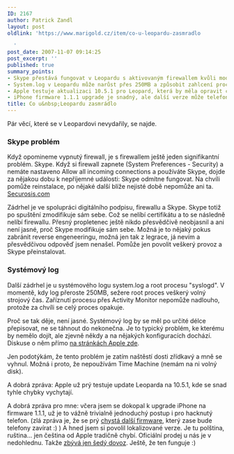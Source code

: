 ```yaml
---
ID: 2167
author: Patrick Zandl
layout: post
oldlink: 'https://www.marigold.cz/item/co-u-leopardu-zasmradlo

  '
post_date: 2007-11-07 09:14:25
post_excerpt: ''
published: true
summary_points:
- Skype přestává fungovat v Leopardu s aktivovaným firewallem kvůli modifikaci aplikace.
- System.log v Leopardu může narůst přes 250MB a způsobit zahlcení procesorem.
- Apple testuje aktualizaci 10.5.1 pro Leopard, která by měla opravit chyby.
- iPhone firmware 1.1.1 upgrade je snadný, ale další verze může telefony zablokovat.
title: Co u&nbsp;Leopardu zasmrádlo
---
```


Pár věcí, které se v Leopardovi nevydařily, se najde. 

<h3>Skype problém</h3>

Když opomineme vypnutý firewall, je s firewallem ještě jeden signifikantní problém. Skype. Když si firewall zapnete (System Preferences - Security) a nemáte nastaveno Allow all incoming connections a používáte Skype, dojde za nějakou dobu k nepříjemné události: Skype odmítne fungovat. Na chvíli pomůže reinstalace, po nějaké další blíže nejisté době nepomůže ani ta. <a href="http://securosis.com/2007/11/01/leopard-firewall-code-signing-breaks-skype-and-other-applications/">Securosis.com</a>

Zádrhel je ve spolupráci digitálního podpisu, firewallu a Skype. Skype totiž po spuštění zmodifikuje sám sebe. Což se nelíbí certifikátu a to se následně nelíbí firewallu. Přesný propletenec ještě nikdo přesvědčivě neobjasnil a ani není jasné, proč Skype modifikuje sám sebe. Možná je to nějaký pokus zabránit reverse engeneeringu, možná jen tak z legrace, já nevím a přesvědčivou odpověď jsem nenašel. Pomůže jen povolit veškerý provoz a Skype přeinstalovat. 

<h3>Systémový log</h3>

Další zádrhel je u systémového logu system.log a root procesu "syslogd". V momentě, kdy log přeroste 250MB, sežere root proces veškerý volný strojový čas. Zaříznutí procesu přes Activity Monitor nepomůže nadlouho, protože za chvíli se celý proces opakuje. 

Proč se tak děje, není jasné. Systémový log by se měl po určité délce přepisovat, ne se táhnout do nekonečna. Je to typický problém, ke kterému by nemělo dojít, ale zjevně někdy a na nějakých konfiguracích dochází. Diskuse o něm přímo <a href="http://discussions.apple.com/thread.jspa?threadID=1205706&tstart=240">na stránkách Apple zde</a>. 

Jen podotýkám, že tento problém je zatím naštěstí dosti zřídkavý a mně se vyhnul. Možná i proto, že nepoužívám Time Machine (nemám na ni volný disk). 

A dobrá zpráva: Apple už prý testuje update Leoparda na 10.5.1, kde se snad tyhle chybky vychytají. 

A dobrá zpráva pro mne: včera jsem se dokopal k upgrade iPhone na firmware 1.1.1, už je to vážně trivialně jednoduchý postup i pro hacknutý telefon. (zlá zpráva je, že se prý <a href="http://blog.wired.com/business/2007/11/iphone-firmware.html">chystá další firmware</a>, který zase bude telefony zavírat :) ) A hned jsem si povolil lokalizované verze. Je tu polština, ruština... jen čeština od Apple tradičně chybí. Oficiální prodej u nás je v nedohlednu. Takže <a href="http://czechiphone.googlepages.com/">zbývá jen šedý dovoz</a>. Ještě, že ten funguje :)